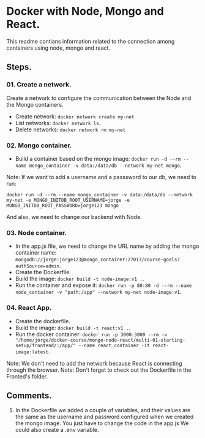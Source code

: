 # Docker with Node, Mongo and React.

This readme contians information related to the connection among containers using node, mongo and react.

## Steps.

### 01. Create a network.

Create a network to configure the communication between the Node and the Mongo containers.

* Create network: `docker network create my-net`
* List networks: `docker network ls`.
* Delete networks: `docker network rm my-net`

### 02. Mongo container.

* Build a container based on the mongo image: `docker run -d --rm --name mongo_container -v data:/data/db --network my-net mongo`.

Note: If we want to add a username and a passsword to our db, we need to run: 

```
docker run -d --rm --name mongo_container -v data:/data/db --network my-net -e MONGO_INITDB_ROOT_USERNAME=jorge -e MONGO_INITDB_ROOT_PASSWORD=jorge123 mongo
```    
And also, we need to change our backend with Node.

### 03. Node container.

* In the app.js file, we need to change the URL name by adding the mongo container name: `mongodb://jorge:jorge123@mongo_container:27017/course-goals?authSource=admin`.
* Create the Dockerfile.
* Build the image: `docker build -t node-image:v1 .`.
* Run the container and expose it: `docker run -p 80:80 -d --rm --name node_container -v "path:/app" --network my-net node-image:v1`.

### 04. React App.

* Create the dockerfile.
* Build the image: `docker build -t react:v1 .`.
* Run the docker container: `docker run -p 3000:3000 --rm -v "/home/jorge/docker-course/mongo-node-react/multi-01-starting-setup/frontend/:/app/" --name react_container -it react-image:latest`.

Note: We don't need to add the network because React is connecting through the browser.
Note: Don't forget to check out the Dockerfile in the Fronted's folder.

## Comments.

1. In the Dockerfile we added a couple of variables, and their values are the same as the username and password configured when we created the mongo image. You just have to change the code in the app.js 
We could also create a .env variable.